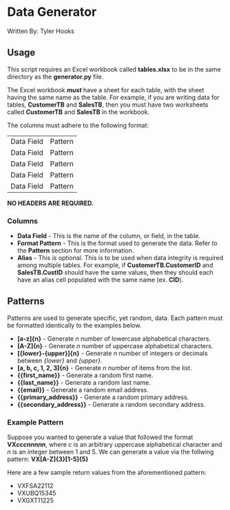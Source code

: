 # Data Generator
Written By: Tyler Hooks 

## Usage
This script requires an Excel workbook called **tables.xlsx** to be in the same directory as the **generator.py** file.

The Excel workbook ***must*** have a sheet for each table, with the sheet having the same name as the table. For example, if you are writing data for tables, **CustomerTB** and **SalesTB**, then you must have two worksheets called **CustomerTB** and **SalesTB** in the workbook.

The columns must adhere to the following format:

| | |
| - | - |
| Data Field | Pattern | Alias (Optional) |
| Data Field | Pattern | Alias (Optional)
| Data Field | Pattern | Alias (Optional)
| Data Field | Pattern | Alias (Optional)
| Data Field | Pattern | Alias (Optional)

**NO HEADERS ARE REQUIRED.**

### Columns

* **Data Field** - This is the name of the column, or field, in the table.
* **Format Pattern** - This is the format used to generate the data. Refer to the **Pattern** section for more information.
* **Alias** - This is optional. This is to be used when data integrity is required among multiple tables. For example, if **CustomerTB.CustomerID** and **SalesTB.CustID** should have the same values, then they should each have an alias cell populated with the same name (ex. **CID**).

## Patterns

Patterns are used to generate specific, yet random, data. Each pattern must be formatted identically to the examples below.

* **[a-z]\{n\}** - Generate *n* number of lowercase alphabetical characters.
* **[A-Z]\{n\}** - Generate *n* number of uppercase alphabetical characters.
* **[\{lower\}-\{upper\}]\{n\}** - Generate *n* number of integers or decimals between *\{lower\}* and *\{upper\}*.
* **[a, b, c, 1, 2, 3]\{n\}** - Generate *n* number of items from the list.
* **{{first_name}}** - Generate a random first name.
* **{{last_name}}** - Generate a random last name.
* **{{email}}** - Generate a random email address.
* **{{primary_address}}** - Generate a random primary address.
* **{{secondary_address}}** - Generate a random secondary address.

### Example Pattern

Suppose you wanted to generate a value that followed the format **VX*cccnnnnn***, where *c* is an arbitrary uppercase alphabetical character and *n* is an integer between 1 and 5.
We can generate a value via the follwing pattern: **VX[A-Z]{3}[1-5]{5}**

Here are a few sample return values from the aforementioned pattern:
* VXFSA22112
* VXUBQ15345
* VXGXT11225